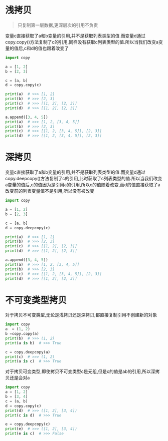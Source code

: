 # 浅拷贝
> 只复制第一层数据,更深层次的引用不负责

变量c直接获取了a和b变量的引用,并不是获取列表类型的值.而变量d通过copy.copy()方法复制了c的引用,同样没有获取c列表类型的值.所以当我们改变a变量的值后,c和d的值也跟着改变了
```python
import copy

a = [1, 2]
b = [2, 3]

c = [a, b]
d = copy.copy(c)

print(a)  # >>> [1, 2]
print(b)  # >>> [2, 3]
print(c)  # >>> [[1, 2], [2, 3]]
print(d)  # >>> [[1, 2], [2, 3]]

a.append([3, 4, 5])
print(a)  # >>> [1, 2, [3, 4, 5]]
print(b)  # >>> [2, 3]
print(c)  # >>> [[1, 2, [3, 4, 5]], [2, 3]]
print(d)  # >>> [[1, 2, [3, 4, 5]], [2, 3]]
```
# 深拷贝
变量c直接获取了a和b变量的引用,并不是获取列表类型的值.而变量d通过copy.deepcopy()方法复制了c的引用,此时获取了c列表类型的值.所以当我们改变a变量的值后,c的值因为是引用a的引用,所以c的值随着改变,而d的值直接获取了a改变前的列表变量值不是引用,所以没有被改变
```python
import copy

a = [1, 2]
b = [2, 3]

c = [a, b]
d = copy.deepcopy(c)

print(a)  # >>> [1, 2]
print(b)  # >>> [2, 3]
print(c)  # >>> [[1, 2], [2, 3]]
print(d)  # >>> [[1, 2], [2, 3]]

a.append([3, 4, 5])
print(a)  # >>> [1, 2, [3, 4, 5]]
print(b)  # >>> [2, 3]
print(c)  # >>> [[1, 2, [3, 4, 5]], [2, 3]]
print(d)  # >>> [[1, 2], [2, 3]]
```

# 不可变类型拷贝
对于拷贝不可变类型,无论是浅拷贝还是深拷贝,都直接复制引用不创建新的对象
```python
import copy
a  = (1, 2)
b =copy.copy(a)
print(b)  # >>> (1, 2)
print(a is b)  # >>> True

c = copy.deepcopy(a)
print(c)  # >>> (1, 2)
print(a is c)  # >>> True
```
对于拷贝可变类型,即使拷贝不可变类型c是元组,但是c的值是ab的引用,所以深拷贝还是会对a
```python
import copy
a = [1, 2]
b = [3, 4]
c = (a, b)
d = copy.copy(c)
print(d)  # >>> ([1, 2], [3, 4])
print(c is d)  # >>> True

e = copy.deepcopy(c)
print(e)  # >>> ([1, 2], [3, 4])
print(e is c)  # >>> False
```




